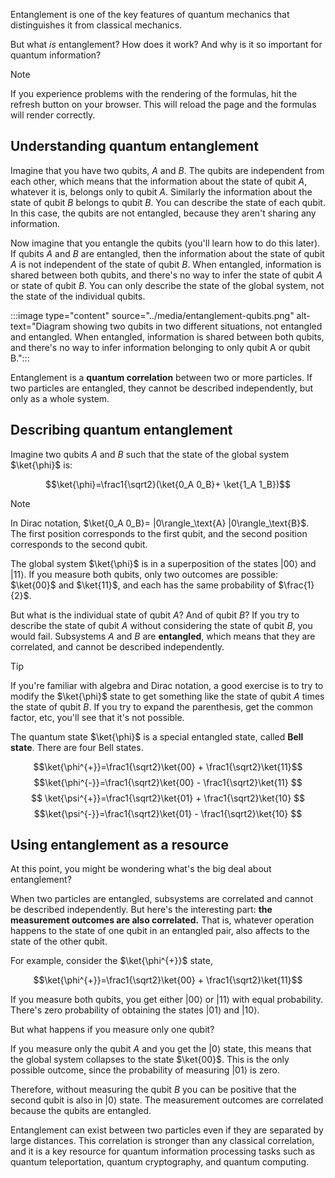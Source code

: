 Entanglement is one of the key features of quantum mechanics that distinguishes it from classical mechanics. 

But what *is* entanglement? How does it work? And why is it so important for quantum information? 

> [!NOTE]
> If you experience problems with the rendering of the formulas, hit the refresh button on your browser. This will reload the page and the formulas will render correctly.

## Understanding quantum entanglement

Imagine that you have two qubits, $A$ and $B$. The qubits are independent from each other, which means that the information about the state of qubit $A$, whatever it is, belongs only to qubit $A$. Similarly the information about the state of qubit $B$ belongs to qubit $B$. You can describe the state of each qubit. In this case, the qubits are not entangled, because they aren't sharing any information.

Now imagine that you entangle the qubits (you'll learn how to do this later). If qubits $A$ and $B$ are entangled, then the information about the state of qubit $A$ is not independent of the state of qubit $B$. When entangled, information is shared between both qubits, and there's no way to infer the state of qubit $A$ or state of qubit $B$. You can only describe the state of the global system, not the state of the individual qubits.

:::image type="content" source="../media/entanglement-qubits.png" alt-text="Diagram showing two qubits in two different situations, not entangled and entangled. When entangled, information is shared between both qubits, and there's no way to infer information belonging to only qubit A or qubit B.":::

Entanglement is a **quantum correlation** between two or more particles. If two particles are entangled, they cannot be described independently, but only as a whole system. 

## Describing quantum entanglement

Imagine two qubits $A$ and $B$ such that the state of the global system $\ket{\phi}$ is:

$$\ket{\phi}=\frac1{\sqrt2}(\ket{0_A 0_B}+ \ket{1_A 1_B})$$

> [!NOTE]
> In Dirac notation, $\ket{0_A 0_B}= |0\rangle_\text{A} |0\rangle_\text{B}$. The first position corresponds to the first qubit, and the second position corresponds to the second qubit.

The global system $\ket{\phi}$ is in a superposition of the states $|00\rangle$ and $|11\rangle$. If you measure both qubits, only two outcomes are possible: $\ket{00}$ and $\ket{11}$, and each has the same probability of $\frac{1}{2}$.

But what is the individual state of qubit $A$? And of qubit $B$? If you try to describe the state of qubit $A$ without considering the state of qubit $B$, you would fail. Subsystems $A$ and $B$ are **entangled**, which means that they are correlated, and cannot be described independently.

> [!TIP]
> If you're familiar with algebra and Dirac notation, a good exercise is to try to modify the $\ket{\phi}$ state to get something like the state of qubit $A$ times the state of qubit $B$. If you try to expand the parenthesis, get the common factor, etc, you'll see that it's not possible.

The quantum state $\ket{\phi}$ is a special entangled state, called **Bell state**. There are four Bell states. 

$$\ket{\phi^{+}}=\frac1{\sqrt2}\ket{00} + \frac1{\sqrt2}\ket{11}$$
$$\ket{\phi^{-}}=\frac1{\sqrt2}\ket{00} - \frac1{\sqrt2}\ket{11} $$
$$ \ket{\psi^{+}}=\frac1{\sqrt2}\ket{01} + \frac1{\sqrt2}\ket{10} $$
$$\ket{\psi^{-}}=\frac1{\sqrt2}\ket{01} - \frac1{\sqrt2}\ket{10} $$

## Using entanglement as a resource

At this point, you might be wondering what's the big deal about entanglement?

When two particles are entangled, subsystems are correlated and cannot be described independently. But here's the interesting part: **the measurement outcomes are also correlated.** That is, whatever operation happens to the state of one qubit in an entangled pair, also affects to the state of the other qubit.

For example, consider the $\ket{\phi^{+}}$ state,

$$\ket{\phi^{+}}=\frac1{\sqrt2}\ket{00} + \frac1{\sqrt2}\ket{11}$$

If you measure both qubits, you get either $|00\rangle$ or $|11\rangle$ with equal probability. There's zero probability of obtaining the states $|01\rangle$ and $|10\rangle$. 

But what happens if you measure only one qubit? 

If you measure only the qubit  $A$  and you get the $|0\rangle$ state, this means that the global system collapses to the state $\ket{00}$. This is the only possible outcome, since the probability of measuring $|01\rangle$ is zero.

Therefore, without measuring the qubit $B$ you can be positive that the second qubit is also in $|0\rangle$ state. The measurement outcomes are correlated because the qubits are entangled.

Entanglement can exist between two particles even if they are separated by large distances. This correlation is stronger than any classical correlation, and it is a key resource for quantum information processing tasks such as quantum teleportation, quantum cryptography, and quantum computing.
